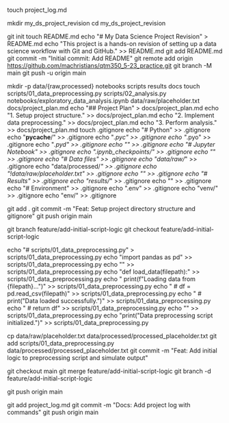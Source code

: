 touch project_log.md

mkdir my_ds_project_revision
cd my_ds_project_revision

git init
touch README.md
echo "# My Data Science Project Revision" > README.md
echo "This project is a hands-on revision of setting up a data science workflow with Git and GitHub." >> README.md
git add README.md
git commit -m "Initial commit: Add README"
git remote add origin https://github.com/machristians/qtm350_5-23_practice.git
git branch -M main
git push -u origin main

mkdir -p data/{raw,processed} notebooks scripts results docs
touch scripts/01_data_preprocessing.py scripts/02_analysis.py notebooks/exploratory_data_analysis.ipynb data/raw/placeholder.txt docs/project_plan.md
echo "## Project Plan" > docs/project_plan.md
echo "1. Setup project structure." >> docs/project_plan.md
echo "2. Implement data preprocessing." >> docs/project_plan.md
echo "3. Perform analysis." >> docs/project_plan.md
touch .gitignore
echo "# Python" >> .gitignore
echo "__pycache__/" >> .gitignore
echo "*.pyc" >> .gitignore
echo "*.pyo" >> .gitignore
echo "*.pyd" >> .gitignore
echo "" >> .gitignore
echo "# Jupyter Notebook" >> .gitignore
echo ".ipynb_checkpoints/" >> .gitignore
echo "" >> .gitignore
echo "# Data files" >> .gitignore
echo "data/raw/*" >> .gitignore
echo "data/processed/*" >> .gitignore
echo "!data/raw/placeholder.txt" >> .gitignore
echo "" >> .gitignore
echo "# Results" >> .gitignore
echo "results/*" >> .gitignore
echo "" >> .gitignore
echo "# Environment" >> .gitignore
echo ".env" >> .gitignore
echo "venv/" >> .gitignore
echo "env/" >> .gitignore

git add .
git commit -m "Feat: Setup project directory structure and gitignore"
git push origin main

git branch feature/add-initial-script-logic
git checkout feature/add-initial-script-logic

echo "# scripts/01_data_preprocessing.py" > scripts/01_data_preprocessing.py
echo "import pandas as pd" >> scripts/01_data_preprocessing.py
echo "" >> scripts/01_data_preprocessing.py
echo "def load_data(filepath):" >> scripts/01_data_preprocessing.py
echo "    print(f\"Loading data from {filepath}...\")" >> scripts/01_data_preprocessing.py
echo "    # df = pd.read_csv(filepath)" >> scripts/01_data_preprocessing.py
echo "    # print(\"Data loaded successfully.\")" >> scripts/01_data_preprocessing.py
echo "    # return df" >> scripts/01_data_preprocessing.py
echo "" >> scripts/01_data_preprocessing.py
echo "print(\"Data preprocessing script initialized.\")" >> scripts/01_data_preprocessing.py

cp data/raw/placeholder.txt data/processed/processed_placeholder.txt
git add scripts/01_data_preprocessing.py data/processed/processed_placeholder.txt
git commit -m "Feat: Add initial logic to preprocessing script and simulate output"

git checkout main
git merge feature/add-initial-script-logic
git branch -d feature/add-initial-script-logic

git push origin main

git add project_log.md
git commit -m "Docs: Add project log with commands"
git push origin main